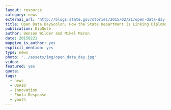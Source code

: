```yaml
---
layout: resource
category: news
external_url: 'http://blogs.state.gov/stories/2015/02/21/open-data-day-how-state-department-linking-diplomacy-collaborative-mapping-during'
title: Open Data Day&colon; How the State Department is Linking Diplomacy With Collaborative Mapping During Crises
publication: DipNote
author: Benson Wilder and Mikel Maron
date: 20150221
mapgive_is_author: yes
explicit_mention: yes
type: news
photo: '../assets/img/open_data_day.jpg'
video:
featured: yes
quote:
tags: 
  - news
  - USAID
  - Innovation
  - Ebola Response
  - youth
---
```

